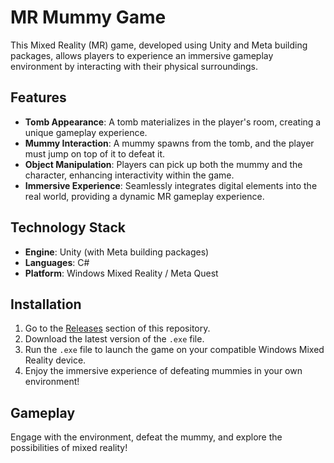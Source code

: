 # MR Mummy Game

This Mixed Reality (MR) game, developed using Unity and Meta building packages, allows players to experience an immersive gameplay environment by interacting with their physical surroundings.

## Features
- **Tomb Appearance**: A tomb materializes in the player's room, creating a unique gameplay experience.
- **Mummy Interaction**: A mummy spawns from the tomb, and the player must jump on top of it to defeat it.
- **Object Manipulation**: Players can pick up both the mummy and the character, enhancing interactivity within the game.
- **Immersive Experience**: Seamlessly integrates digital elements into the real world, providing a dynamic MR gameplay experience.

## Technology Stack
- **Engine**: Unity (with Meta building packages)
- **Languages**: C#
- **Platform**: Windows Mixed Reality / Meta Quest

## Installation
1. Go to the [Releases](https://github.com/yourusername/MR-Mummy-Game/releases) section of this repository.
2. Download the latest version of the `.exe` file.
3. Run the `.exe` file to launch the game on your compatible Windows Mixed Reality device.
4. Enjoy the immersive experience of defeating mummies in your own environment!

## Gameplay
Engage with the environment, defeat the mummy, and explore the possibilities of mixed reality!

